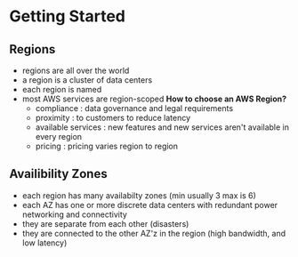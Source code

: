 # Getting Started
  ## Regions
  - regions are all over the world
  - a region is a cluster of data centers
  - each region is named
  - most AWS services are region-scoped
  **How to choose an AWS Region?**
    - compliance : data governance and legal requirements
    - proximity : to customers to reduce latency
    - available services : new features and new services aren't available in every region
    - pricing : pricing varies region to region
  ## Availibility Zones
  - each region has many availabilty zones (min usually 3 max is 6)
  - each AZ has one or more discrete data centers with redundant power networking and connectivity
  - they are separate from each other (disasters)
  - they are connected to the other AZ'z in the region (high bandwidth, and low latency)

  
  
